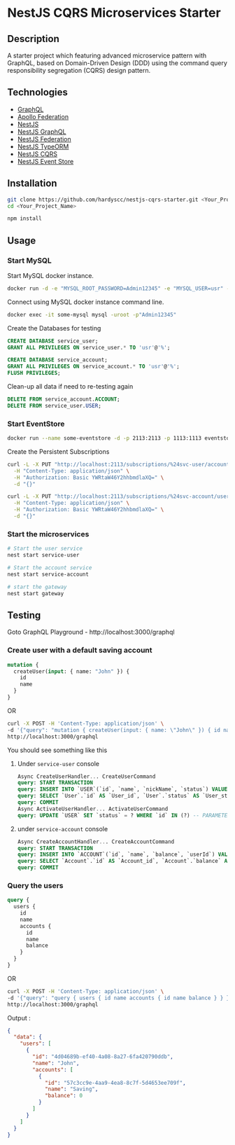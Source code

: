 # NestJS CQRS Microservices Starter

## Description

A starter project which featuring advanced microservice pattern with GraphQL, based on Domain-Driven Design (DDD) using the command query responsibility segregation (CQRS) design pattern.

## Technologies

- [GraphQL](https://graphql.org/)
- [Apollo Federation](https://www.apollographql.com/docs/apollo-server/federation/introduction/)
- [NestJS](https://docs.nestjs.com/)
- [NestJS GraphQL](https://docs.nestjs.com/graphql/quick-start)
- [NestJS Federation](https://docs.nestjs.com/graphql/federation)
- [NestJS TypeORM](https://docs.nestjs.com/techniques/database)
- [NestJS CQRS](https://docs.nestjs.com/recipes/cqrs)
- [NestJS Event Store](https://github.com/juicycleff/nestjs-event-store)

## Installation

```bash
git clone https://github.com/hardyscc/nestjs-cqrs-starter.git <Your_Project_Name>
cd <Your_Project_Name>

npm install
```

## Usage

### Start MySQL

Start MySQL docker instance.

```bash
docker run -d -e "MYSQL_ROOT_PASSWORD=Admin12345" -e "MYSQL_USER=usr" -e "MYSQL_PASSWORD=User12345" -e "MYSQL_DATABASE=development" -e "MYSQL_AUTHENTICATION_PLUGIN=mysql_native_password" -p 3306:3306 --name some-mysql bitnami/mysql:8.0.19
```

Connect using MySQL docker instance command line.

```bash
docker exec -it some-mysql mysql -uroot -p"Admin12345"
```

Create the Databases for testing

```sql
CREATE DATABASE service_user;
GRANT ALL PRIVILEGES ON service_user.* TO 'usr'@'%';

CREATE DATABASE service_account;
GRANT ALL PRIVILEGES ON service_account.* TO 'usr'@'%';
FLUSH PRIVILEGES;
```

Clean-up all data if need to re-testing again

```sql
DELETE FROM service_account.ACCOUNT;
DELETE FROM service_user.USER;
```

### Start EventStore

```bash
docker run --name some-eventstore -d -p 2113:2113 -p 1113:1113 eventstore/eventstore:release-5.0.9
```

Create the Persistent Subscriptions

```bash
curl -L -X PUT "http://localhost:2113/subscriptions/%24svc-user/account" \
  -H "Content-Type: application/json" \
  -H "Authorization: Basic YWRtaW46Y2hhbmdlaXQ=" \
  -d "{}"

curl -L -X PUT "http://localhost:2113/subscriptions/%24svc-account/user" \
  -H "Content-Type: application/json" \
  -H "Authorization: Basic YWRtaW46Y2hhbmdlaXQ=" \
  -d "{}"
```

### Start the microservices

```bash
# Start the user service
nest start service-user

# Start the account service
nest start service-account

# start the gateway
nest start gateway
```

## Testing

Goto GraphQL Playground - http://localhost:3000/graphql

### Create user with a default saving account

```graphql
mutation {
  createUser(input: { name: "John" }) {
    id
    name
  }
}
```

OR

```bash
curl -X POST -H 'Content-Type: application/json' \
-d '{"query": "mutation { createUser(input: { name: \"John\" }) { id name } }"}' \
http://localhost:3000/graphql
```

You should see something like this

1. Under `service-user` console

   ```sql
   Async CreateUserHandler... CreateUserCommand
   query: START TRANSACTION
   query: INSERT INTO `USER`(`id`, `name`, `nickName`, `status`) VALUES (?, ?, DEFAULT, DEFAULT) -- PARAMETERS: ["4d04689b-ef40-4a08-8a27-6fa420790ddb","John"]
   query: SELECT `User`.`id` AS `User_id`, `User`.`status` AS `User_status` FROM `USER` `User` WHERE `User`.`id` = ? -- PARAMETERS: ["4d04689b-ef40-4a08-8a27-6fa420790ddb"]
   query: COMMIT
   Async ActivateUserHandler... ActivateUserCommand
   query: UPDATE `USER` SET `status` = ? WHERE `id` IN (?) -- PARAMETERS: ["A","4d04689b-ef40-4a08-8a27-6fa420790ddb"]
   ```

1. under `service-account` console

   ```sql
   Async CreateAccountHandler... CreateAccountCommand
   query: START TRANSACTION
   query: INSERT INTO `ACCOUNT`(`id`, `name`, `balance`, `userId`) VALUES (?, ?, DEFAULT, ?) -- PARAMETERS: ["57c3cc9e-4aa9-4ea8-8c7f-5d4653ee709f","Saving","4d04689b-ef40-4a08-8a27-6fa420790ddb"]
   query: SELECT `Account`.`id` AS `Account_id`, `Account`.`balance` AS `Account_balance` FROM `ACCOUNT` `Account` WHERE `Account`.`id` = ? -- PARAMETERS: ["57c3cc9e-4aa9-4ea8-8c7f-5d4653ee709f"]
   query: COMMIT
   ```

### Query the users

```graphql
query {
  users {
    id
    name
    accounts {
      id
      name
      balance
    }
  }
}
```

OR

```bash
curl -X POST -H 'Content-Type: application/json' \
-d '{"query": "query { users { id name accounts { id name balance } } }"}' \
http://localhost:3000/graphql
```

Output :

```json
{
  "data": {
    "users": [
      {
        "id": "4d04689b-ef40-4a08-8a27-6fa420790ddb",
        "name": "John",
        "accounts": [
          {
            "id": "57c3cc9e-4aa9-4ea8-8c7f-5d4653ee709f",
            "name": "Saving",
            "balance": 0
          }
        ]
      }
    ]
  }
}
```
